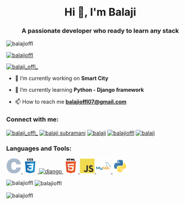 <h1 align="center">Hi 👋, I'm Balaji</h1>
<h3 align="center">A passionate developer who ready to learn any stack</h3>

<p align="left"> <img src="https://komarev.com/ghpvc/?username=balajioffl&label=Profile%20views&color=0e75b6&style=flat" alt="balajioffl" /> </p>

<p align="left"> <a href="https://github.com/ryo-ma/github-profile-trophy"><img src="https://github-profile-trophy.vercel.app/?username=balajioffl" alt="balajioffl" /></a> </p>

<p align="left"> <a href="https://twitter.com/balaji_offl_" target="blank"><img src="https://img.shields.io/twitter/follow/balaji_offl_?logo=twitter&style=for-the-badge" alt="balaji_offl_" /></a> </p>

- 🔭 I’m currently working on **Smart City**

- 🌱 I’m currently learning **Python - Django framework**

- 📫 How to reach me **balajioffl07@gmail.com**

<h3 align="left">Connect with me:</h3>
<p align="left">
<a href="https://twitter.com/balaji_offl_" target="blank"><img align="center" src="https://raw.githubusercontent.com/rahuldkjain/github-profile-readme-generator/master/src/images/icons/Social/twitter.svg" alt="balaji_offl_" height="30" width="40" /></a>
<a href="https://linkedin.com/in/balaji subramani" target="blank"><img align="center" src="https://raw.githubusercontent.com/rahuldkjain/github-profile-readme-generator/master/src/images/icons/Social/linked-in-alt.svg" alt="balaji subramani" height="30" width="40" /></a>
<a href="https://fb.com/balaji" target="blank"><img align="center" src="https://raw.githubusercontent.com/rahuldkjain/github-profile-readme-generator/master/src/images/icons/Social/facebook.svg" alt="balaji" height="30" width="40" /></a>
<a href="https://instagram.com/balajioffl" target="blank"><img align="center" src="https://raw.githubusercontent.com/rahuldkjain/github-profile-readme-generator/master/src/images/icons/Social/instagram.svg" alt="balajioffl" height="30" width="40" /></a>
<a href="https://www.hackerrank.com/balaji" target="blank"><img align="center" src="https://raw.githubusercontent.com/rahuldkjain/github-profile-readme-generator/master/src/images/icons/Social/hackerrank.svg" alt="balaji" height="30" width="40" /></a>
</p>

<h3 align="left">Languages and Tools:</h3>
<p align="left"> <a href="https://www.cprogramming.com/" target="_blank" rel="noreferrer"> <img src="https://raw.githubusercontent.com/devicons/devicon/master/icons/c/c-original.svg" alt="c" width="40" height="40"/> </a> <a href="https://www.w3schools.com/css/" target="_blank" rel="noreferrer"> <img src="https://raw.githubusercontent.com/devicons/devicon/master/icons/css3/css3-original-wordmark.svg" alt="css3" width="40" height="40"/> </a> <a href="https://www.djangoproject.com/" target="_blank" rel="noreferrer"> <img src="https://cdn.worldvectorlogo.com/logos/django.svg" alt="django" width="40" height="40"/> </a> <a href="https://www.w3.org/html/" target="_blank" rel="noreferrer"> <img src="https://raw.githubusercontent.com/devicons/devicon/master/icons/html5/html5-original-wordmark.svg" alt="html5" width="40" height="40"/> </a> <a href="https://developer.mozilla.org/en-US/docs/Web/JavaScript" target="_blank" rel="noreferrer"> <img src="https://raw.githubusercontent.com/devicons/devicon/master/icons/javascript/javascript-original.svg" alt="javascript" width="40" height="40"/> </a> <a href="https://www.mysql.com/" target="_blank" rel="noreferrer"> <img src="https://raw.githubusercontent.com/devicons/devicon/master/icons/mysql/mysql-original-wordmark.svg" alt="mysql" width="40" height="40"/> </a> <a href="https://www.python.org" target="_blank" rel="noreferrer"> <img src="https://raw.githubusercontent.com/devicons/devicon/master/icons/python/python-original.svg" alt="python" width="40" height="40"/> </a> </p>

<p><img align="left" src="https://github-readme-stats.vercel.app/api/top-langs?username=balajioffl&show_icons=true&locale=en&layout=compact" alt="balajioffl" /></p>

<p>&nbsp;<img align="center" src="https://github-readme-stats.vercel.app/api?username=balajioffl&show_icons=true&locale=en" alt="balajioffl" /></p>

<p><img align="center" src="https://github-readme-streak-stats.herokuapp.com/?user=balajioffl&" alt="balajioffl" /></p>
